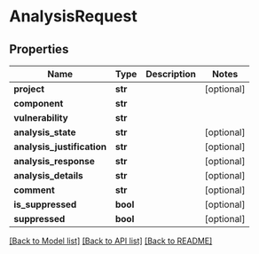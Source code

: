# AnalysisRequest

## Properties
Name | Type | Description | Notes
------------ | ------------- | ------------- | -------------
**project** | **str** |  | [optional] 
**component** | **str** |  | 
**vulnerability** | **str** |  | 
**analysis_state** | **str** |  | [optional] 
**analysis_justification** | **str** |  | [optional] 
**analysis_response** | **str** |  | [optional] 
**analysis_details** | **str** |  | [optional] 
**comment** | **str** |  | [optional] 
**is_suppressed** | **bool** |  | [optional] 
**suppressed** | **bool** |  | [optional] 

[[Back to Model list]](../README.md#documentation-for-models) [[Back to API list]](../README.md#documentation-for-api-endpoints) [[Back to README]](../README.md)

